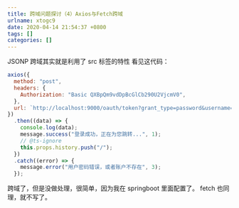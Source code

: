 ```yaml
---
title: 跨域问题探讨（4）Axios与Fetch跨域
urlname: xtogc9
date: 2020-04-14 21:54:37 +0800
tags: []
categories: []
---
```


JSONP 跨域其实就是利用了 src 标签的特性
看见这代码：

```javascript
axios({
  method: "post",
  headers: {
    Authorization: "Basic QXBpQm9vdDpBcGlCb290U2VjcmV0",
  },
  url: `http://localhost:9000/oauth/token?grant_type=password&username=${_values.username}&password=${_values.password}`,
})
  .then((data) => {
    console.log(data);
    message.success("登录成功，正在为您跳转...", 1);
    // @ts-ignore
    this.props.history.push("/");
  })
  .catch((error) => {
    message.error("用户密码错误，或者账户不存在", 3);
  });
```

跨域了，但是没做处理，很简单，因为我在 springboot 里面配置了。
fetch 也同理，就不写了。
